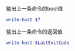 输出上一条命令的bool值

```powershell
write-host $?
```

输出上一条命令的返回值

```powershell
write-host $LastExitCode
```


